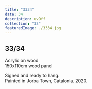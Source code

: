 ```yaml
---
title: "3334"
date: 34
description: uvOff
collection: "33"
featuredImage: ./3334.jpg
---
```


## 33/34

Acrylic on wood<br/>
150x110cm wood panel

Signed and ready to hang.<br/>
Painted in Jorba Town, Catalonia. 2020.